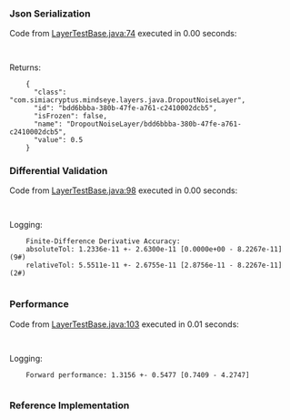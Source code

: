 ### Json Serialization
Code from [LayerTestBase.java:74](../../../../../../../../MindsEye/src/test/java/com/simiacryptus/mindseye/layers/LayerTestBase.java#L74) executed in 0.00 seconds: 
```java
  
```

Returns: 

```
    {
      "class": "com.simiacryptus.mindseye.layers.java.DropoutNoiseLayer",
      "id": "bdd6bbba-380b-47fe-a761-c2410002dcb5",
      "isFrozen": false,
      "name": "DropoutNoiseLayer/bdd6bbba-380b-47fe-a761-c2410002dcb5",
      "value": 0.5
    }
```



### Differential Validation
Code from [LayerTestBase.java:98](../../../../../../../../MindsEye/src/test/java/com/simiacryptus/mindseye/layers/LayerTestBase.java#L98) executed in 0.00 seconds: 
```java
  
```
Logging: 
```
    Finite-Difference Derivative Accuracy:
    absoluteTol: 1.2336e-11 +- 2.6300e-11 [0.0000e+00 - 8.2267e-11] (9#)
    relativeTol: 5.5511e-11 +- 2.6755e-11 [2.8756e-11 - 8.2267e-11] (2#)
    
```

### Performance
Code from [LayerTestBase.java:103](../../../../../../../../MindsEye/src/test/java/com/simiacryptus/mindseye/layers/LayerTestBase.java#L103) executed in 0.01 seconds: 
```java
  
```
Logging: 
```
    Forward performance: 1.3156 +- 0.5477 [0.7409 - 4.2747]
    
```

### Reference Implementation
